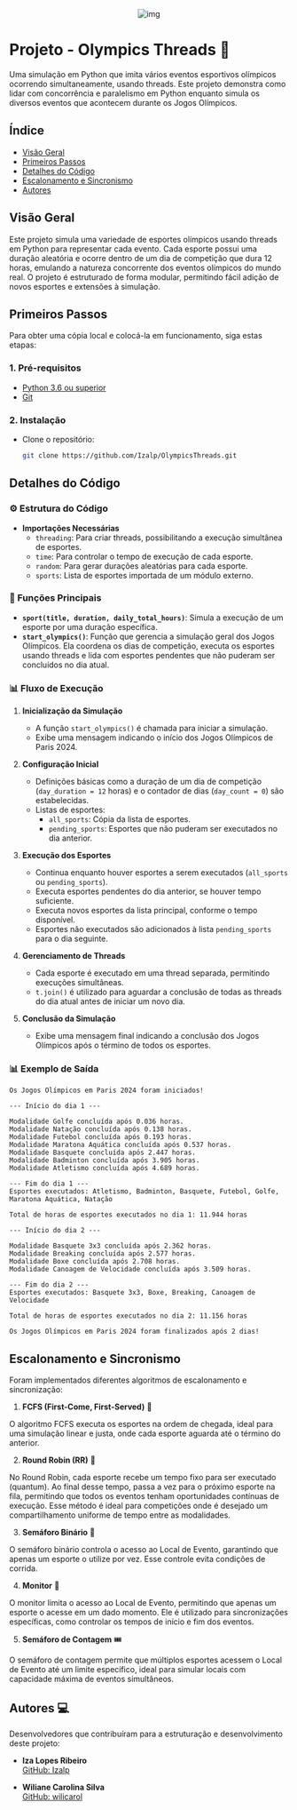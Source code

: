 <div style="text-align: center;">
  <img src="https://github.com/user-attachments/assets/fc545583-f9af-4f79-b9ed-df713148e325" alt="img">
</div>

# **Projeto - Olympics Threads** 🏅

Uma simulação em Python que imita vários eventos esportivos olímpicos ocorrendo simultaneamente, usando threads. Este projeto demonstra como lidar com concorrência e paralelismo em Python enquanto simula os diversos eventos que acontecem durante os Jogos Olímpicos.

## **Índice**

- [Visão Geral](#visão-geral)
- [Primeiros Passos](#primeiros-passos)
- [Detalhes do Código](#detalhes-do-código)
- [Escalonamento e Sincronismo](#escalonamento-e-sincronismo)
- [Autores](#autores)

## **Visão Geral**

Este projeto simula uma variedade de esportes olímpicos usando threads em Python para representar cada evento. Cada esporte possui uma duração aleatória e ocorre dentro de um dia de competição que dura 12 horas, emulando a natureza concorrente dos eventos olímpicos do mundo real. O projeto é estruturado de forma modular, permitindo fácil adição de novos esportes e extensões à simulação.

## **Primeiros Passos**

Para obter uma cópia local e colocá-la em funcionamento, siga estas etapas:

### 1. **Pré-requisitos**

- [Python 3.6 ou superior](https://www.python.org/downloads/)
- [Git](https://git-scm.com/downloads)

### 2. **Instalação**

- Clone o repositório:

  ```bash
  git clone https://github.com/Izalp/OlympicsThreads.git
  ```

## **Detalhes do Código**

### ⚙️ Estrutura do Código

- **Importações Necessárias**
  - `threading`: Para criar threads, possibilitando a execução simultânea de esportes.
  - `time`: Para controlar o tempo de execução de cada esporte.
  - `random`: Para gerar durações aleatórias para cada esporte.
  - `sports`: Lista de esportes importada de um módulo externo.

### 🔧 Funções Principais

- **`sport(title, duration, daily_total_hours)`**: Simula a execução de um esporte por uma duração específica.
- **`start_olympics()`**: Função que gerencia a simulação geral dos Jogos Olímpicos. Ela coordena os dias de competição, executa os esportes usando threads e lida com esportes pendentes que não puderam ser concluídos no dia atual.

### 📊 Fluxo de Execução

1. **Inicialização da Simulação**

   - A função `start_olympics()` é chamada para iniciar a simulação.
   - Exibe uma mensagem indicando o início dos Jogos Olímpicos de Paris 2024.

2. **Configuração Inicial**

   - Definições básicas como a duração de um dia de competição (`day_duration = 12` horas) e o contador de dias (`day_count = 0`) são estabelecidas.
   - Listas de esportes:
     - `all_sports`: Cópia da lista de esportes.
     - `pending_sports`: Esportes que não puderam ser executados no dia anterior.

3. **Execução dos Esportes**

   - Continua enquanto houver esportes a serem executados (`all_sports` ou `pending_sports`).
   - Executa esportes pendentes do dia anterior, se houver tempo suficiente.
   - Executa novos esportes da lista principal, conforme o tempo disponível.
   - Esportes não executados são adicionados à lista `pending_sports` para o dia seguinte.

4. **Gerenciamento de Threads**

   - Cada esporte é executado em uma thread separada, permitindo execuções simultâneas.
   - `t.join()` é utilizado para aguardar a conclusão de todas as threads do dia atual antes de iniciar um novo dia.

5. **Conclusão da Simulação**
   - Exibe uma mensagem final indicando a conclusão dos Jogos Olímpicos após o término de todos os esportes.

### 📊 Exemplo de Saída

```plaintext
Os Jogos Olímpicos em Paris 2024 foram iniciados!

--- Início do dia 1 ---

Modalidade Golfe concluída após 0.036 horas.
Modalidade Natação concluída após 0.138 horas.
Modalidade Futebol concluída após 0.193 horas.
Modalidade Maratona Aquática concluída após 0.537 horas.
Modalidade Basquete concluída após 2.447 horas.
Modalidade Badminton concluída após 3.905 horas.
Modalidade Atletismo concluída após 4.689 horas.

--- Fim do dia 1 ---
Esportes executados: Atletismo, Badminton, Basquete, Futebol, Golfe, Maratona Aquática, Natação

Total de horas de esportes executados no dia 1: 11.944 horas

--- Início do dia 2 ---

Modalidade Basquete 3x3 concluída após 2.362 horas.
Modalidade Breaking concluída após 2.577 horas.
Modalidade Boxe concluída após 2.708 horas.
Modalidade Canoagem de Velocidade concluída após 3.509 horas.

--- Fim do dia 2 ---
Esportes executados: Basquete 3x3, Boxe, Breaking, Canoagem de Velocidade

Total de horas de esportes executados no dia 2: 11.156 horas

Os Jogos Olímpicos em Paris 2024 foram finalizados após 2 dias!
```
## **Escalonamento e Sincronismo**

Foram implementados diferentes algoritmos de escalonamento e sincronização:

1. **FCFS (First-Come, First-Served)** 🏁
   
O algoritmo FCFS executa os esportes na ordem de chegada, ideal para uma simulação linear e justa, onde cada esporte aguarda até o término do anterior.

2. **Round Robin (RR)** 🔄
   
No Round Robin, cada esporte recebe um tempo fixo para ser executado (quantum). Ao final desse tempo, passa a vez para o próximo esporte na fila, permitindo que todos os eventos tenham oportunidades contínuas de execução. Esse método é ideal para competições onde é desejado um compartilhamento uniforme de tempo entre as modalidades.

3. **Semáforo Binário** 🚦
   
O semáforo binário controla o acesso ao Local de Evento, garantindo que apenas um esporte o utilize por vez. Esse controle evita condições de corrida.

4. **Monitor** 🔐
   
O monitor limita o acesso ao Local de Evento, permitindo que apenas um esporte o acesse em um dado momento. Ele é utilizado para sincronizações específicas, como controlar os tempos de início e fim dos eventos.

5. **Semáforo de Contagem** 🎟️
   
O semáforo de contagem permite que múltiplos esportes acessem o Local de Evento até um limite específico, ideal para simular locais com capacidade máxima de eventos simultâneos.

## **Autores** 💻

Desenvolvedores que contribuíram para a estruturação e desenvolvimento deste projeto:

- **Iza Lopes Ribeiro**  
  [GitHub: Izalp](https://github.com/Izalp)

- **Wiliane Carolina Silva**  
  [GitHub: wilicarol](https://github.com/wilicarol)
